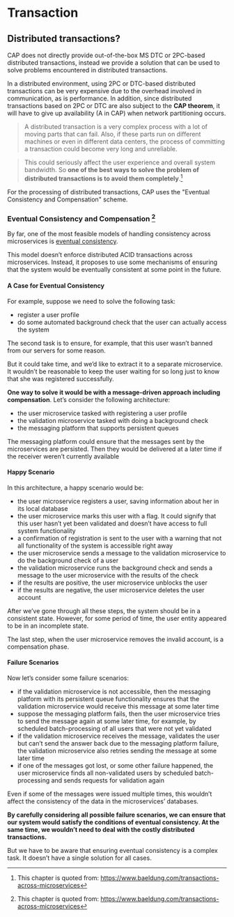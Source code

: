 # Transaction

## Distributed transactions?

CAP does not directly provide out-of-the-box MS DTC or 2PC-based distributed transactions, instead we provide a solution that can be used to solve problems encountered in distributed transactions.

In a distributed environment, using 2PC or DTC-based distributed transactions can be very expensive due to the overhead involved in communication, as is performance. In addition, since distributed transactions based on 2PC or DTC are also subject to the **CAP theorem**, it will have to give up availability (A in CAP) when network partitioning occurs.

> A distributed transaction is a very complex process with a lot of moving parts that can fail. Also, if these parts run on different machines or even in different data centers, the process of committing a transaction could become very long and unreliable.

> This could seriously affect the user experience and overall system bandwidth. So **one of the best ways to solve the problem of distributed transactions is to avoid them completely**.[^1]
 
For the processing of distributed transactions, CAP uses the "Eventual Consistency and Compensation" scheme.

### Eventual Consistency and Compensation [^1]

[^1]: This chapter is quoted from: https://www.baeldung.com/transactions-across-microservices

By far, one of the most feasible models of handling consistency across microservices is [eventual consistency](https://en.wikipedia.org/wiki/Eventual_consistency).

This model doesn’t enforce distributed ACID transactions across microservices. Instead, it proposes to use some mechanisms of ensuring that the system would be eventually consistent at some point in the future.

#### A Case for Eventual Consistency

For example, suppose we need to solve the following task:

* register a user profile  
* do some automated background check that the user can actually access the system

The second task is to ensure, for example, that this user wasn’t banned from our servers for some reason.

But it could take time, and we’d like to extract it to a separate microservice. It wouldn’t be reasonable to keep the user waiting for so long just to know that she was registered successfully.

**One way to solve it would be with a message-driven approach including compensation**. Let’s consider the following architecture:

* the user microservice tasked with registering a user profile  
* the validation microservice tasked with doing a background check  
* the messaging platform that supports persistent queues  

The messaging platform could ensure that the messages sent by the microservices are persisted. Then they would be delivered at a later time if the receiver weren’t currently available

#### Happy Scenario

In this architecture, a happy scenario would be:

* the user microservice registers a user, saving information about her in its local database
* the user microservice marks this user with a flag. It could signify that this user hasn’t yet been validated and doesn’t have access to full system functionality
* a confirmation of registration is sent to the user with a warning that not all functionality of the system is accessible right away
* the user microservice sends a message to the validation microservice to do the background check of a user
* the validation microservice runs the background check and sends a message to the user microservice with the results of the check
* if the results are positive, the user microservice unblocks the user
* if the results are negative, the user microservice deletes the user account

After we’ve gone through all these steps, the system should be in a consistent state. However, for some period of time, the user entity appeared to be in an incomplete state.

The last step, when the user microservice removes the invalid account, is a compensation phase.

#### Failure Scenarios

Now let’s consider some failure scenarios:

* if the validation microservice is not accessible, then the messaging platform with its persistent queue functionality ensures that the validation microservice would receive this message at some later time
* suppose the messaging platform fails, then the user microservice tries to send the message again at some later time, for example, by scheduled batch-processing of all users that were not yet validated
* if the validation microservice receives the message, validates the user but can’t send the answer back due to the messaging platform failure, the validation microservice also retries sending the message at some later time
* if one of the messages got lost, or some other failure happened, the user microservice finds all non-validated users by scheduled batch-processing and sends requests for validation again

Even if some of the messages were issued multiple times, this wouldn’t affect the consistency of the data in the microservices’ databases.

**By carefully considering all possible failure scenarios, we can ensure that our system would satisfy the conditions of eventual consistency. At the same time, we wouldn’t need to deal with the costly distributed transactions.**

But we have to be aware that ensuring eventual consistency is a complex task. It doesn’t have a single solution for all cases.